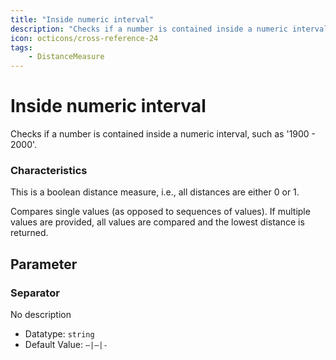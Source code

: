 ```yaml
---
title: "Inside numeric interval"
description: "Checks if a number is contained inside a numeric interval, such as '1900 - 2000'."
icon: octicons/cross-reference-24
tags: 
    - DistanceMeasure
---
```

# Inside numeric interval
<!-- This file was generated - DO NOT CHANGE IT MANUALLY -->



Checks if a number is contained inside a numeric interval, such as '1900 - 2000'.

### Characteristics
This is a boolean distance measure, i.e., all distances are either 0 or 1.

Compares single values (as opposed to sequences of values). If multiple values are provided, all values are compared and the lowest distance is returned.

## Parameter

### Separator

No description

- Datatype: `string`
- Default Value: `—|–|-`



